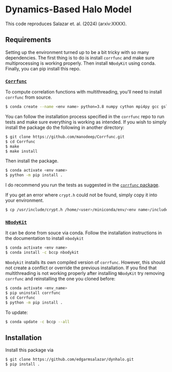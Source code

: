 # Dynamics-Based Halo Model

This code reproduces Salazar et. al. (2024) (arxiv:XXXX).

## Requirements
Setting up the environment turned up to be a bit tricky with so many dependencies. The  first thing is to do is install `corrfunc` and make sure multiprocessing is working properly. Then install `NBodyKit` using conda. Finally, you can pip install this repo.

### [`Corrfunc`](https://github.com/manodeep/Corrfunc)
To compute correlation functions with multithreading, you'll need to install `corrfunc` from source.
```sh
$ conda create --name <env name> python=3.8 numpy cython mpi4py gcc gsl
```
You can follow the installation process specified in the `corrfunc` repo to run tests and make sure everything is working as intended. If you wish to simply install the package do the following in another directory:
```sh
$ git clone https://github.com/manodeep/Corrfunc.git
$ cd Corrfunc
$ make
$ make install
```
Then install the package.
```sh
$ conda activate <env name>
$ python -m pip install .
```
I do recommend you run the tests as suggested in the [`corrfunc` package](https://github.com/manodeep/Corrfunc?tab=readme-ov-file#method-1-source-installation-recommended).

If you get an error where `crypt.h` could not be found, simply copy it into your environment.
```sh
$ cp /usr/include/crypt.h /home/<user>/miniconda/env/<env name>/include/python3.8/
```

### [`NBodyKit`](https://github.com/bccp/nbodykit)
<!-- There is two dependencies, `kdcount` and `classylss`, that have a hard time compiling (in my experience). If you encounter this issue, try installing them first
```sh
$ conda activate <env_name>
$ conda install -c bccp kdcount classylss
``` -->

It can be done from souce via conda. Follow the installation instructions in the documentation to install `nbodykit`
```sh
$ conda activate <env name>
$ conda install -c bccp nbodykit
```

`Nbodykit` installs its own compiled version of `corrfunc`. However, this should not create a conflict or override the previous installation. If you find that multithreading is not working properly after installing `NBodyKit` try removing `corrfunc` and reinstalling the one you cloned before:
```sh
$ conda activate <env_name>
$ pip uninstall corrfunc
$ cd Corrfunc
$ python -m pip install .
```

To update:
```sh
$ conda update -c bccp --all
```

## Installation
Install this package via
```sh
$ git clone https://github.com/edgarmsalazar/dynhalo.git
$ pip install .
```